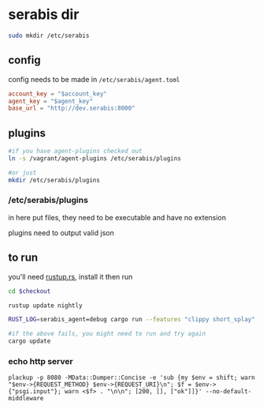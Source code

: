 # serabis dir
```bash
sudo mkdir /etc/serabis
```

## config
config needs to be made in `/etc/serabis/agent.toml`

```toml
account_key = "$account_key"
agent_key = "$agent_key"
base_url = "http://dev.serabis:8000"
```

## plugins

```bash
#if you have agent-plugins checked out
ln -s /vagrant/agent-plugins /etc/serabis/plugins

#or just
mkdir /etc/serabis/plugins
```

### /etc/serabis/plugins

in here put files, they need to be executable and have no extension

plugins need to output valid json

## to run

you'll need [rustup.rs](https://www.rustup.rs/), install it then run

```bash
cd $checkout

rustup update nightly

RUST_LOG=serabis_agent=debug cargo run --features "clippy short_splay"

#if the above fails, you might need to run and try again
cargo update
```

### echo http server

`plackup -p 8080 -MData::Dumper::Concise -e 'sub {my $env = shift; warn "$env->{REQUEST_METHOD} $env->{REQUEST_URI}\n"; $f = $env->{"psgi.input"}; warn <$f> . "\n\n"; [200, [], ["ok"]]}' --no-default-middleware`
